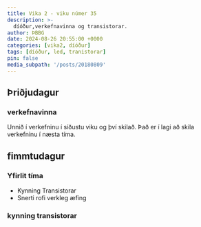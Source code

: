 ```yaml
---
title: Vika 2 - viku númer 35
description: >-
  díóður,verkefnavinna og transistorar.
author: ÞBBG
date: 2024-08-26 20:55:00 +0000
categories: [vika2, díóður]
tags: [díóður, led, tranistorar]
pin: false
media_subpath: '/posts/20180809'
---
```


## Þriðjudagur 

### verkefnavinna

Unnið í verkefninu í síðustu viku og því skilað. Það er í lagi að skila verkefninu í næsta tíma.

## fimmtudagur

### Yfirlit tíma

- Kynning Transistorar
- Snerti rofi verkleg æfing

### kynning transistorar

